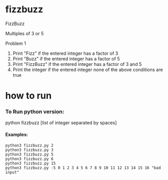 # fizzbuzz

FizzBuzz

Multiples of 3 or 5

Problem 1

1. Print "Fizz" if the entered integer has a factor of 3
2. Print "Buzz" if the entered integer has a factor of 5
3. Print "FizzBuzz" if the entered integer has a factor of 3 and 5
4. Print the integer if the entered integer none of the above conditions are true


# how to run

### To Run python version:
python fizzbuzz [list of integer separated by spaces]

#### Examples:
```
python3 fizzbuzz.py 2
python3 fizzbuzz.py 3
python3 fizzbuzz.py 5
python3 fizzbuzz.py 6
python3 fizzbuzz.py 15
python3 fizzbuzz.py -5 0 1 2 3 4 5 6 7 8 9 10 11 12 13 14 15 16 "bad input"
```
